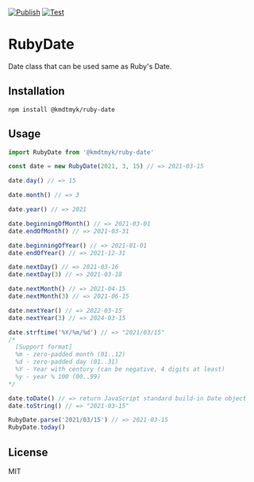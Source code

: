 [![Publish](https://github.com/kmdtmyk/ruby-date.js/workflows/Publish/badge.svg)](https://github.com/kmdtmyk/ruby-date.js/actions)
[![Test](https://github.com/kmdtmyk/ruby-date.js/workflows/Test/badge.svg)](https://github.com/kmdtmyk/ruby-date.js/actions)

# RubyDate

Date class that can be used same as Ruby's Date.

## Installation

```
npm install @kmdtmyk/ruby-date
```

## Usage

```javascript
import RubyDate from '@kmdtmyk/ruby-date'

const date = new RubyDate(2021, 3, 15) // => 2021-03-15

date.day() // => 15

date.month() // => 3

date.year() // => 2021

date.beginningOfMonth() // => 2021-03-01
date.endOfMonth() // => 2021-03-31

date.beginningOfYear() // => 2021-01-01
date.endOfYear() // => 2021-12-31

date.nextDay() // => 2021-03-16
date.nextDay(3) // => 2021-03-18

date.nextMonth() // => 2021-04-15
date.nextMonth(3) // => 2021-06-15

date.nextYear() // => 2022-03-15
date.nextYear(3) // => 2024-03-15

date.strftime('%Y/%m/%d') // => "2021/03/15"
/*
  [Support format]
  %m - zero-padded month (01..12)
  %d - zero-padded day (01..31)
  %Y - Year with century (can be negative, 4 digits at least)
  %y - year % 100 (00..99)
*/

date.toDate() // => return JavaScript standard build-in Date object
date.toString() // => "2021-03-15"
```

```javascript
RubyDate.parse('2021/03/15') // => 2021-03-15
RubyDate.today()
```

## License

MIT
